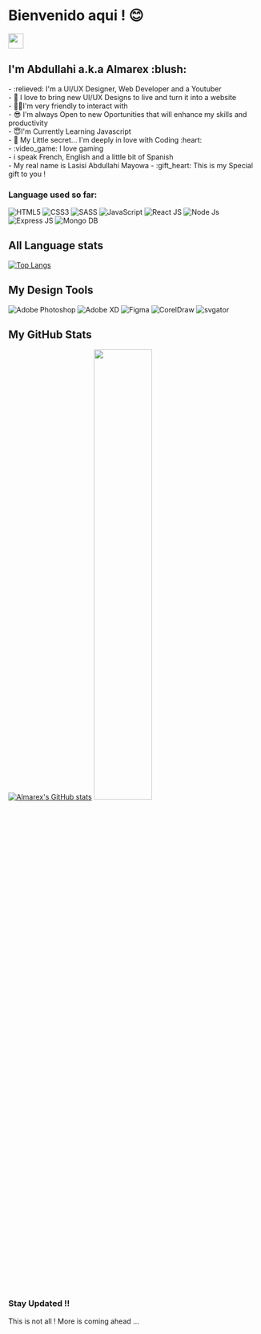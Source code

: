 # Bienvenido aqui ! 😊
<img src="https://raw.githubusercontent.com/aemmadi/aemmadi/master/wave.gif" width="30px"> 
<h2>I'm Abdullahi a.k.a Almarex :blush: <br /></h2>
- :relieved: I'm a UI/UX Designer, Web Developer and a Youtuber <br />
- 🖤 I love to bring new UI/UX Designs to live and turn it into a website <br/>
- 🤪🤪I'm very friendly to interact with<br />
- 😎 I'm always Open to new Oportunities that will enhance my skills and productivity<br />
- 😇I'm Currently Learning Javascript <br />
- 🤫 My Little secret... I'm deeply in love with Coding :heart:<br />
- :video_game: I love gaming <br />
- i speak French, English and a little bit of Spanish<br />
- My real name is Lasisi Abdullahi Mayowa
- :gift_heart: This is my Special gift to you !


### Language used so far:
![HTML5](https://img.shields.io/badge/-HTML5-E34F26?style=flat-square&logo=html5&logoColor=white)
![CSS3](https://img.shields.io/badge/CSS3-1572B6?style=flat-square&logo=css3&logoColor=white)
![SASS](https://img.shields.io/badge/SASS-hotpink.svg?style=flat-square&logo=SASS&logoColor=white)
![JavaScript](https://img.shields.io/badge/-JavaScript-black?style=flat-square&logo=javascript)
![React JS](https://img.shields.io/badge/-React-black?style=flat-square&logo=react)
![Node Js](https://img.shields.io/badge/-NodeJs-E34F26?style=flat-square&logo=node)
![Express JS](https://img.shields.io/badge/-Express-CCFC6C?style=flat-square&logo=express)
![Mongo DB](https://img.shields.io/badge/-MongoDB-E34F26?style=flat-square&logo=mongo)

## All Language stats
[![Top Langs](https://github-readme-stats.vercel.app/api/top-langs/?username=Almarex-Web-Dev&layout=compact)](https://github.com/Almarex-Web-Dev/github-readme-stats)

## My Design Tools
![Adobe Photoshop](https://img.shields.io/badge/adobephotoshop-%2331A8FF.svg?style=flat-square&logo=adobephotoshop&logoColor=white)
![Adobe XD](https://img.shields.io/badge/Adobe%20XD-470137?style=flat-square&logo=Adobe%20XD&logoColor=#FF61F6)
![Figma](https://img.shields.io/badge/figma-%23F24E1E.svg?style=flat-square&logo=figma&logoColor=white)
![CorelDraw](https://img.shields.io/badge/Corel-Draw-%23F24E1E.svg?style=flat-square&logo=Corel-Draw&logoColor=#cc6c06)
![svgator](https://img.shields.io/badge/svgator-%23F24E1E.svg?style=flat-square&logo=svgator&logoColor=white)


## My GitHub Stats
[![Almarex's GitHub stats](https://github-readme-stats.vercel.app/api?username=Almarex-Web-Dev&show_icons=true&theme=gruvbox)](https://github.com/Almarex-Web-Dev/github-readme-stats)
<img width="48%" src="https://github-readme-streak-stats.herokuapp.com/?user=Almarex-Web-Dev&theme=onedark" />


### Stay Updated !!

<p>This is not all ! More is coming ahead ... </p>
